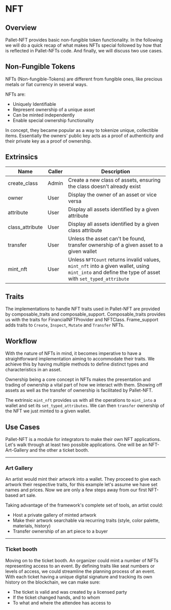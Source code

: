 # NFT
## Overview
Pallet-NFT provides basic non-fungible token functionality.
In the following we will do a quick recap of what makes NFTs special followed by how that is reflected in Pallet-NFTs code.
And finally, we will discuss two use cases.



## Non-Fungible Tokens
NFTs (Non-fungible-Tokens) are different from fungible ones, like precious metals or fiat currency in several ways.

NFTs are:
* Uniquely Identifiable
* Represent ownership of a unique asset
* Can be minted independently
* Enable special ownership functionality

In concept, they became popular as a way to tokenize unique, collectible items.
Essentially the owners' public key acts as a proof of authenticity and their private key as a proof of ownership.



## Extrinsics
| Name                      | Caller | Description                                                                                                                                         |
|---------------------------|--------|-----------------------------------------------------------------------------------------------------------------------------------------------------|
| create_class              | Admin  | Create a new class of assets, ensuring the class doesn't already exist                                                                              |
| owner                     | User   | Display the owner of an asset or vice versa                                                                                                         |
| attribute                 | User   | Display all assets identified by a given attribute                                                                                                  |
| class_attribute           | User   | Display all assets identified by a given class attribute                                                                                            |
| transfer                  | User   | Unless the asset can't be found, transfer ownership of a given asset to a given wallet                                                              |
| mint_nft                  | User   | Unless `NFTCount` returns invalid values, `mint_nft` into a given wallet, using `mint_into` and define the type of asset with `set_typed_attribute` |



## Traits
The implementations to handle NFT traits used in Pallet-NFT are provided by composable_traits and composable_support.
Composable_traits provides us with the traits for FinancialNFTProvider and NFTClass.
Frame_support adds traits to `Create`, `Inspect`, `Mutate` and `Transfer` NFTs.



## Workflow
With the nature of NFTs in mind, it becomes imperative to have a straightforward implementation aiming to accommodate their traits.
We achieve this by having multiple methods to define distinct types and characteristics in an asset.

Ownership being a core concept in NFTs makes the presentation and trading of ownership a vital part of how we interact with them.
Showing off assets as well as the transfer of ownership is facilitated by Pallet-NFT.

The extrinsic `mint_nft` provides us with all the operations to `mint_into` a wallet and set its `set_typed_attributes`.
We can then `transfer` ownership of the NFT we just minted to a given wallet.



## Use Cases
Pallet-NFT is a module for integrators to make their own NFT applications.
Let's walk through at least two possible applications. One will be an NFT-Art-Gallery and the other a ticket booth.

---

### Art Gallery
An artist would mint their artwork into a wallet.
They proceed to give each artwork their respective traits, for this example let's assume we have set names and prices.
Now we are only a few steps away from our first NFT-based art sale.

Taking advantage of the framework's complete set of tools, an artist could:
* Host a private gallery of minted artwork
* Make their artwork searchable via recurring traits (style, color palette, materials, history)
* Transfer ownership of an art piece to a buyer

---

### Ticket booth
Moving on to the ticket booth.
An organizer could mint a number of NFTs representing access to an event.
By defining traits like seat numbers or levels of access, we could streamline the planning process of an event.
With each ticket having a unique digital signature and tracking its own history on the blockchain, we can make sure:
* The ticket is valid and was created by a licensed party
* If the ticket changed hands, and to whom
* To what and where the attendee has access to

